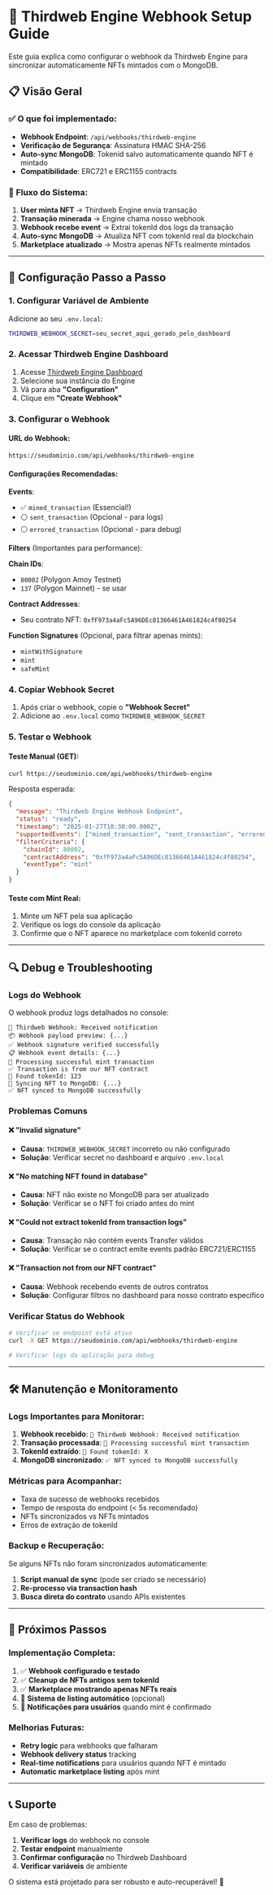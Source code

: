 # 🎯 Thirdweb Engine Webhook Setup Guide

Este guia explica como configurar o webhook da Thirdweb Engine para sincronizar automaticamente NFTs mintados com o MongoDB.

## 📋 Visão Geral

### ✅ O que foi implementado:
- **Webhook Endpoint**: `/api/webhooks/thirdweb-engine` 
- **Verificação de Segurança**: Assinatura HMAC SHA-256
- **Auto-sync MongoDB**: Tokenid salvo automaticamente quando NFT é mintado
- **Compatibilidade**: ERC721 e ERC1155 contracts

### 🎯 Fluxo do Sistema:
1. **User minta NFT** → Thirdweb Engine envia transação
2. **Transação minerada** → Engine chama nosso webhook  
3. **Webhook recebe event** → Extrai tokenId dos logs da transação
4. **Auto-sync MongoDB** → Atualiza NFT com tokenId real da blockchain
5. **Marketplace atualizado** → Mostra apenas NFTs realmente mintados

---

## 🚀 Configuração Passo a Passo

### **1. Configurar Variável de Ambiente**

Adicione ao seu `.env.local`:
```bash
THIRDWEB_WEBHOOK_SECRET=seu_secret_aqui_gerado_pelo_dashboard
```

### **2. Acessar Thirdweb Engine Dashboard**

1. Acesse [Thirdweb Engine Dashboard](https://thirdweb.com/dashboard/engine)
2. Selecione sua instância do Engine
3. Vá para aba **"Configuration"**
4. Clique em **"Create Webhook"**

### **3. Configurar o Webhook**

#### **URL do Webhook**:
```
https://seudominio.com/api/webhooks/thirdweb-engine
```

#### **Configurações Recomendadas**:

**Events**:
- ✅ `mined_transaction` (Essencial!)
- ⚪ `sent_transaction` (Opcional - para logs)
- ⚪ `errored_transaction` (Opcional - para debug)

**Filters** (Importantes para performance):

**Chain IDs**:
- `80002` (Polygon Amoy Testnet)
- `137` (Polygon Mainnet) - se usar

**Contract Addresses**:
- Seu contrato NFT: `0xfF973a4aFc5A96DEc81366461A461824c4f80254`

**Function Signatures** (Opcional, para filtrar apenas mints):
- `mintWithSignature`
- `mint` 
- `safeMint`

### **4. Copiar Webhook Secret**

1. Após criar o webhook, copie o **"Webhook Secret"**
2. Adicione ao `.env.local` como `THIRDWEB_WEBHOOK_SECRET`

### **5. Testar o Webhook**

#### **Teste Manual (GET)**:
```bash
curl https://seudominio.com/api/webhooks/thirdweb-engine
```

Resposta esperada:
```json
{
  "message": "Thirdweb Engine Webhook Endpoint",
  "status": "ready",
  "timestamp": "2025-01-27T10:30:00.000Z",
  "supportedEvents": ["mined_transaction", "sent_transaction", "errored_transaction"],
  "filterCriteria": {
    "chainId": 80002,
    "contractAddress": "0xfF973a4aFc5A96DEc81366461A461824c4f80254",
    "eventType": "mint"
  }
}
```

#### **Teste com Mint Real**:
1. Minte um NFT pela sua aplicação
2. Verifique os logs do console da aplicação
3. Confirme que o NFT aparece no marketplace com tokenId correto

---

## 🔍 Debug e Troubleshooting

### **Logs do Webhook**

O webhook produz logs detalhados no console:

```
🔔 Thirdweb Webhook: Received notification
📦 Webhook payload preview: {...}
✅ Webhook signature verified successfully  
📋 Webhook event details: {...}
🎉 Processing successful mint transaction
✅ Transaction is from our NFT contract
🎯 Found tokenId: 123
🔄 Syncing NFT to MongoDB: {...}
✅ NFT synced to MongoDB successfully
```

### **Problemas Comuns**

#### **❌ "Invalid signature"**
- **Causa**: `THIRDWEB_WEBHOOK_SECRET` incorreto ou não configurado
- **Solução**: Verificar secret no dashboard e arquivo `.env.local`

#### **❌ "No matching NFT found in database"**
- **Causa**: NFT não existe no MongoDB para ser atualizado
- **Solução**: Verificar se o NFT foi criado antes do mint

#### **❌ "Could not extract tokenId from transaction logs"**
- **Causa**: Transação não contém events Transfer válidos
- **Solução**: Verificar se o contract emite events padrão ERC721/ERC1155

#### **❌ "Transaction not from our NFT contract"**
- **Causa**: Webhook recebendo events de outros contratos
- **Solução**: Configurar filtros no dashboard para nosso contrato específico

### **Verificar Status do Webhook**

```bash
# Verificar se endpoint está ativo
curl -X GET https://seudominio.com/api/webhooks/thirdweb-engine

# Verificar logs da aplicação para debug
```

---

## 🛠️ Manutenção e Monitoramento

### **Logs Importantes para Monitorar**:

1. **Webhook recebido**: `🔔 Thirdweb Webhook: Received notification`
2. **Transação processada**: `🎉 Processing successful mint transaction`
3. **TokenId extraído**: `🎯 Found tokenId: X`
4. **MongoDB sincronizado**: `✅ NFT synced to MongoDB successfully`

### **Métricas para Acompanhar**:

- Taxa de sucesso de webhooks recebidos
- Tempo de resposta do endpoint (< 5s recomendado)
- NFTs sincronizados vs NFTs mintados
- Erros de extração de tokenId

### **Backup e Recuperação**:

Se alguns NFTs não foram sincronizados automaticamente:

1. **Script manual de sync** (pode ser criado se necessário)
2. **Re-processo via transaction hash** 
3. **Busca direta do contrato** usando APIs existentes

---

## 🎯 Próximos Passos

### **Implementação Completa**:

1. ✅ **Webhook configurado e testado**
2. ✅ **Cleanup de NFTs antigos sem tokenId**
3. ✅ **Marketplace mostrando apenas NFTs reais**
4. 🔄 **Sistema de listing automático** (opcional)
5. 🔄 **Notificações para usuários** quando mint é confirmado

### **Melhorias Futuras**:

- **Retry logic** para webhooks que falharam
- **Webhook delivery status** tracking
- **Real-time notifications** para usuários quando NFT é mintado
- **Automatic marketplace listing** após mint

---

## 📞 Suporte

Em caso de problemas:

1. **Verificar logs** do webhook no console
2. **Testar endpoint** manualmente 
3. **Confirmar configuração** no Thirdweb Dashboard
4. **Verificar variáveis** de ambiente

O sistema está projetado para ser robusto e auto-recuperável! 🚀 